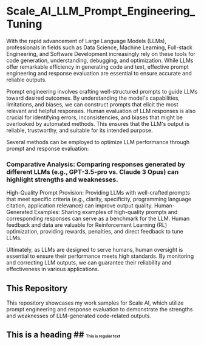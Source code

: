 # Scale_AI_LLM_Prompt_Engineering_Tuning

With the rapid advancement of Large Language Models (LLMs), professionals in fields such as Data Science, Machine Learning, Full-stack Engineering, and Software Development increasingly rely on these tools for code generation, understanding, debugging, and optimization. While LLMs offer remarkable efficiency in generating code and text, effective prompt engineering and response evaluation are essential to ensure accurate and reliable outputs.

Prompt engineering involves crafting well-structured prompts to guide LLMs toward desired outcomes. By understanding the model's capabilities, limitations, and biases, we can construct prompts that elicit the most relevant and helpful responses. Human evaluation of LLM responses is also crucial for identifying errors, inconsistencies, and biases that might be overlooked by automated methods. This ensures that the LLM's output is reliable, trustworthy, and suitable for its intended purpose.

Several methods can be employed to optimize LLM performance through prompt and response evaluation:

### Comparative Analysis: Comparing responses generated by different LLMs (e.g., GPT-3.5-pro vs. Claude 3 Opus) can highlight strengths and weaknesses.
High-Quality Prompt Provision: Providing LLMs with well-crafted prompts that meet specific criteria (e.g., clarity, specificity, programming language citation, application relevance) can improve output quality.
Human-Generated Examples: Sharing examples of high-quality prompts and corresponding responses can serve as a benchmark for the LLM.
Human feedback and data are valuable for Reinforcement Learning (RL) optimization, providing rewards, penalties, and direct feedback to tune LLMs.

Ultimately, as LLMs are designed to serve humans, human oversight is essential to ensure their performance meets high standards. By monitoring and correcting LLM outputs, we can guarantee their reliability and effectiveness in various applications.

## This Repository
This repository showcases my work samples for Scale AI, which utilize prompt engineering and response evaluation to demonstrate the strengths and weaknesses of LLM-generated code-related outputs.


## This is a heading ## <font size="1">This is regular text</font>
